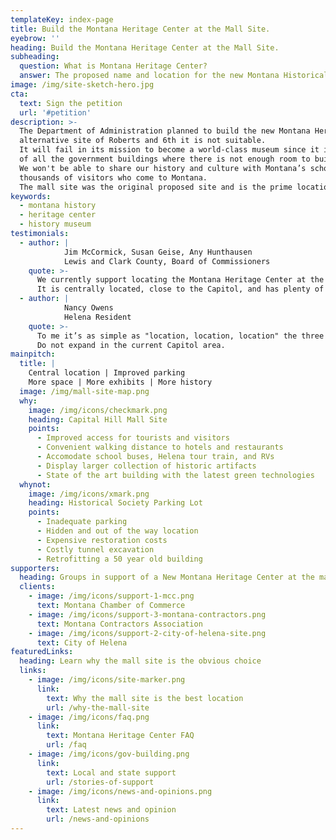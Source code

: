 ```yaml
---
templateKey: index-page
title: Build the Montana Heritage Center at the Mall Site.
eyebrow: ''
heading: Build the Montana Heritage Center at the Mall Site.
subheading:
  question: What is Montana Heritage Center?
  answer: The proposed name and location for the new Montana Historical Society museum.
image: /img/site-sketch-hero.jpg
cta:
  text: Sign the petition
  url: '#petition'
description: >-
  The Department of Administration planned to build the new Montana Heritage Center at the
  alternative site of Roberts and 6th it is not suitable.
  It will fail in its mission to become a world-class museum since it is right in the middle
  of all the government buildings where there is not enough room to build a large museum.
  We won't be able to share our history and culture with Montana’s school children and the
  thousands of visitors who come to Montana.
  The mall site was the original proposed site and is the prime location.
keywords:
  - montana history
  - heritage center
  - history museum
testimonials:
  - author: |
            Jim McCormick, Susan Geise, Any Hunthausen
            Lewis and Clark County, Board of Commissioners
    quote: >-
      We currently support locating the Montana Heritage Center at the former Capitol Hill Mall site.
      It is centrally located, close to the Capitol, and has plenty of room for future expansions, parking, and outdoor exhibits
  - author: |
            Nancy Owens
            Helena Resident
    quote: >-
      To me it’s as simple as "location, location, location" the three words most important to business success.
      Do not expand in the current Capitol area.
mainpitch:
  title: |
    Central location | Improved parking
    More space | More exhibits | More history
  image: /img/mall-site-map.png
  why:
    image: /img/icons/checkmark.png
    heading: Capital Hill Mall Site
    points:
      - Improved access for tourists and visitors
      - Convenient walking distance to hotels and restaurants
      - Accomodate school buses, Helena tour train, and RVs
      - Display larger collection of historic artifacts
      - State of the art building with the latest green technologies
  whynot:
    image: /img/icons/xmark.png
    heading: Historical Society Parking Lot
    points:
      - Inadequate parking
      - Hidden and out of the way location
      - Expensive restoration costs
      - Costly tunnel excavation
      - Retrofitting a 50 year old building
supporters:
  heading: Groups in support of a New Montana Heritage Center at the mall site
  clients:
    - image: /img/icons/support-1-mcc.png
      text: Montana Chamber of Commerce
    - image: /img/icons/support-3-montana-contractors.png
      text: Montana Contractors Association
    - image: /img/icons/support-2-city-of-helena-site.png
      text: City of Helena
featuredLinks:
  heading: Learn why the mall site is the obvious choice
  links:
    - image: /img/icons/site-marker.png
      link:
        text: Why the mall site is the best location
        url: /why-the-mall-site
    - image: /img/icons/faq.png
      link:
        text: Montana Heritage Center FAQ
        url: /faq
    - image: /img/icons/gov-building.png
      link:
        text: Local and state support
        url: /stories-of-support
    - image: /img/icons/news-and-opinions.png
      link:
        text: Latest news and opinion
        url: /news-and-opinions
---
```

